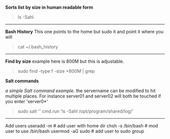 
**Sorts list by size in human readable form**

> ls -Sahl
---

**Bash History** This one points to the home but sudo it and point it where you will
> cat ~/.bash_history 
---

**Find by size** example here is 800M but this is adjustable.
> sudo find <folder to look in> -type f -size +800M | grep <grepFilter>

  
 **Salt commands** 
 
  *a simple Salt command example.* 
  the servername can be modified to hit multiple places. For instance server01 and server02 will both be touched if you enter 'server0*'
  >  sudo salt '<servername>' cmd.run 'ls -Sahl /opt/program/shared/log/'

  
  ---
  
  Add users
useradd -m <username>                        # add user with home dir
chsh -s /bin/bash <username>             # mod user to use /bin/bash
usermod -aG sudo <username>            # add user to sudo group
